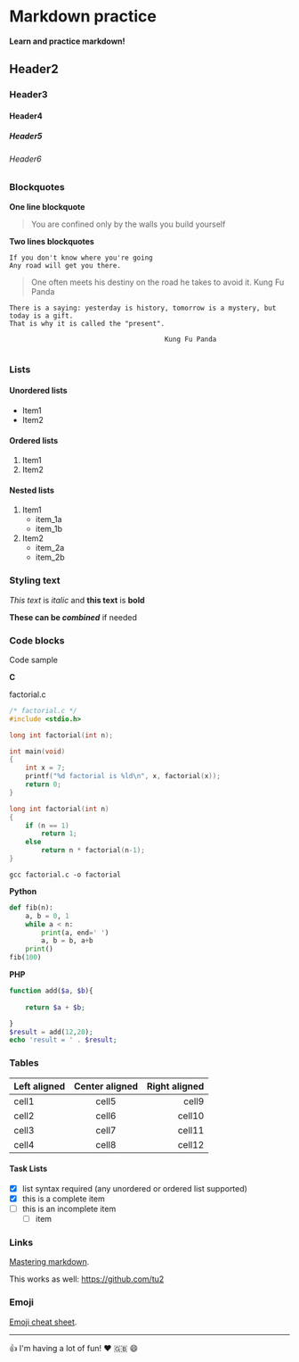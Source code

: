 # Markdown practice
<!-- markdown has comments!
     this is a comment -->

**Learn and practice markdown!**

## Header2
### Header3
#### Header4
##### Header5
###### Header6

### Blockquotes

**One line blockquote**

>You are confined only by the walls you build yourself

**Two lines blockquotes**

```
If you don't know where you're going
Any road will get you there.

```
>One often meets his destiny on the road he takes to avoid it. Kung Fu Panda

```
There is a saying: yesterday is history, tomorrow is a mystery, but today is a gift. 
That is why it is called the "present". 
								       
								       Kung Fu Panda
														
```

### Lists
#### Unordered lists

* Item1
* Item2

#### Ordered lists

1. Item1
2. Item2

#### Nested lists

1. Item1
	* item_1a
	* item_1b
2. Item2
	* item_2a
	* item_2b

### Styling text

_This text_ is *italic* and **this text** is **bold**

**These can be _combined_** if needed

### Code blocks

Code sample

**C**

factorial.c
```c
/* factorial.c */
#include <stdio.h>

long int factorial(int n);

int main(void)
{	
    int x = 7;
    printf("%d factorial is %ld\n", x, factorial(x));
    return 0;
}

long int factorial(int n)
{
    if (n == 1)
        return 1;
    else
        return n * factorial(n-1);
}

```
```shell
gcc factorial.c -o factorial
```

**Python**

```python
def fib(n):
	a, b = 0, 1
	while a < n:
		print(a, end=' ')
		a, b = b, a+b
	print()
fib(100)

```
**PHP**

```php
function add($a, $b){
	
	return $a + $b;

}
$result = add(12,20);
echo 'result = ' . $result;

```
### Tables

| Left aligned | Center aligned | Right aligned |
| :----------- | :------------: | ------------: |
| cell1        | cell5          | cell9         |
| cell2        | cell6          | cell10        |
| cell3        | cell7          | cell11        |
| cell4        | cell8          | cell12        |


#### Task Lists

- [x] list syntax required (any unordered or ordered list supported)
- [x] this is a complete item
- [ ] this is an incomplete item
	- [ ] item 

### Links

[Mastering markdown](https://guides.github.com/features/mastering-markdown/).

This works as well: https://github.com/tu2

### Emoji

[Emoji cheat sheet](https://github.com/ikatyang/emoji-cheat-sheet/blob/master/README.md).

****

:thumbsup: I'm having a lot of fun! :heart: :uk: :smile:

